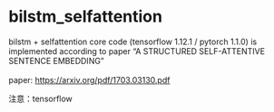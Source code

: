 ﻿# bilstm_selfattention
bilstm + selfattention core code (tensorflow 1.12.1 / pytorch 1.1.0) is implemented according to paper “A STRUCTURED SELF-ATTENTIVE SENTENCE EMBEDDING”<br/><br/>
paper: https://arxiv.org/pdf/1703.03130.pdf


注意：tensorflow